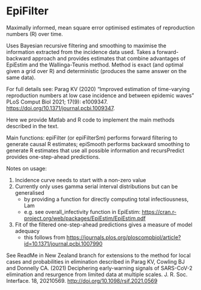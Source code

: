 # EpiFilter
Maximally informed, mean square error optimised estimates of reproduction numbers (R) over time.

Uses Bayesian recursive filtering and smoothing to maximise the information extracted from the incidence data used. 
Takes a forward-backward approach and provides estimates that combine advantages of EpiEstim and the Wallinga-Teunis method.
Method is exact (and optimal given a grid over R) and deterministic (produces the same answer on the same data).

For full details see: 
Parag KV (2020) “Improved estimation of time-varying reproduction numbers at low case incidence and between epidemic waves” PLoS Comput Biol 2021; 17(9): e1009347. https://doi.org/10.1371/journal.pcbi.1009347.

Here we provide Matlab and R code to implement the main methods described in the text.

Main functions: epiFilter (or epiFilterSm) performs forward filtering to generate causal R estimates; epiSmooth performs backward smoothing to generate R estimates that use all possible information and recursPredict provides one-step-ahead predictions.

Notes on usage:
1) Incidence curve needs to start with a non-zero value
2) Currently only uses gamma serial interval distributions but can be generalised
   - by providing a function for directly computing total infectiousness, Lam
   - e.g. see overall_infectivity function in EpiEstim: https://cran.r-project.org/web/packages/EpiEstim/EpiEstim.pdf
3) Fit of the filtered one-step-ahead predictions gives a measure of model adequacy
   - this follows from https://journals.plos.org/ploscompbiol/article?id=10.1371/journal.pcbi.1007990 

See ReadMe in New Zealand branch for extensions to the method for local cases and probabilities in elimination described in Parag KV, Cowling BJ and Donnelly CA. (2021) Deciphering early-warning signals of SARS-CoV-2 elimination and resurgence from limited data at multiple scales. J. R. Soc. Interface. 18, 20210569. http://doi.org/10.1098/rsif.2021.0569
